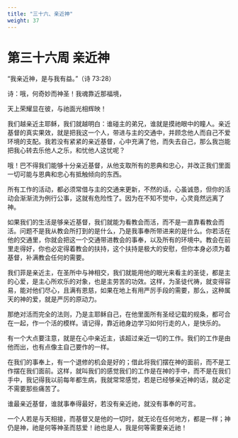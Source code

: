 ```yaml
---
title: "三十六、亲近神"
weight: 37
---
```


# 第三十六周 亲近神

“我亲近神，是与我有益。”（诗 73:28）

诗：哦，何奇妙而神圣！我魂靠近那福境，

天上荣耀显在彼，与祂面光相辉映！

我们越亲近主耶稣，我们就越明白：谁碰主的弟兄，谁就是摸祂眼中的瞳人。亲近基督的真实果效，就是把我这一个人，带进与主的交通中，并顾念他人而自己不爱环境的支配。我若没有紧紧的亲近基督，心中充满了他，而失去自己，那么我岂能把我心转去乐他人之乐，和忧他人这忧呢？

哦！巴不得我们能够十分亲近基督，从他支取所有的恩典和忠心，并改正我们里面一切可能与恩典和忠心有抵触倾向的东西。

所有工作的活动，都必须常借与主的交通来更新，不然的话，心虽诚恳，但你的活动会渐渐流为例行公事，这就有危险性了。因为在不知不觉中，心灵竟然远离了神。

如果我们的生活是够亲近基督，我们就能为看教会而活，而不是一直靠看教会而活。问题不是我从教会所打到的是什么，乃是我事奉所带进来的是什么。你若活在他的交通里，你就会把这一个交通带进教会的事奉，以及所有的环境中。教会在前里走得好，你也必定得着教会的扶持，这个扶持是极大的安慰，但你本身必须为着基督，补满教会任何的需要。

我们菲是亲近主，在圣所中与神相交，我们就能用他的眼光来看主的圣徒，都是主的心爱，是主心所欢乐的对象，也是主劳苦的功效。这样，为圣徒代祷，就变得容易，能对他们尽心，且满有恩慈，如果在地上有用严厉手段的需要，那么，这种属天的神的爱，就是严厉的原动力。

那绝对活而完全的法则，乃是主耶稣自己，在他里面所有圣经记载的规条，都可合在一起，作一个活的模样。请记得，靠近祂身边学习如何行走的人，是快乐的。

有一个大点要注意，就是在心中亲近主，该超过亲近一切的工作。我们的工作是由他而出，也有点像主自己要作的一样。

在我们的事奉上，有一个退修的机会是好的；借此将我们摆在神的面前，而不是工作摆在我们面前。这样，就叫我们的感觉我们的工作是在神的手中，而不是在我们手中，我记得我以前每年都生病，我就常常感觉，若是已经够亲近神的话，就必定不需要那些痛苦了。

谁最亲近基督，谁就事奉得最好，若没有亲近祂，就没有事奉的可言。

一个人若是与天相接，而基督又是他的一切时，就无论在任何地方，都是一样；神仍是神，祂是何等神圣而慈爱！祂也是人，我是何等需要亲近祂！
